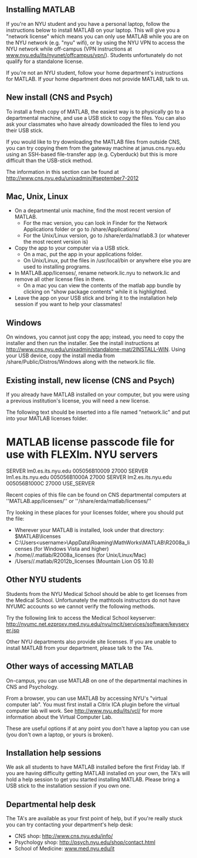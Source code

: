 Installing MATLAB
----

If you're an NYU student and you have a personal laptop, follow the instructions below to install MATLAB on your laptop. This will give you a "network license" which means you can only use MATLAB while you are on the NYU network (e.g. "nyu" wifi), or by using the NYU VPN to access the NYU network while off-campus (VPN instructions at www.nyu.edu/its/nyunet/offcampus/vpn/). Students unfortunately do not qualify for a standalone license.

If you're not an NYU student, follow your home department's instructions for MATLAB. If your home department does not provide MATLAB, talk to us.

New install (CNS and Psych)
----

To install a fresh copy of MATLAB, the easiest way is to physically go to a departmental machine, and use a USB stick to copy the files. You can also ask your classmates who have already downloaded the files to lend you their USB stick.

If you would like to try downloading the MATLAB files from outside CNS, you can try copying them from the gateway machine at janus.cns.nyu.edu using an SSH-based file-transfer app (e.g. Cyberduck) but this is more difficult than the USB-stick method.

The information in this section can be found at http://www.cns.nyu.edu/unixadmin/#september7-2012
 
Mac, Unix, Linux
----

 * On a departmental unix machine, find the most recent version of MATLAB.
   * For the mac version, you can look in Finder for the Network Applications folder or go to /share/Applications/
   * For the Unix/Linux version, go to /share/erda/matlab8.3 (or whatever the most recent version is)
 * Copy the app to your computer via a USB stick.
   * On a mac, put the app in your applications folder.
   * On Unix/Linux, put the files in /usr/local/bin or anywhere else you are used to installing programs.
 * In MATLAB.app/licenses/, rename network.lic.nyu to network.lic and remove all other license files in there.
   * On a mac you can view the contents of the matlab app bundle by clicking on "show package contents" while it is highlighted.
 * Leave the app on your USB stick and bring it to the installation help session if you want to help your classmates!

Windows
----

On windows, you cannot just copy the app; instead, you need to copy the installer and then run the installer. See the install instructions at http://www.cns.nyu.edu/unixadmin/standalone-mat/2INSTALL-WIN. Using your USB device, copy the install media from /share/Public/Distros/Windows along with the network.lic file.

Existing install, new license (CNS and Psych)
----

If you already have MATLAB installed on your computer, but you were using a previous institution's license, you will need a new license.

The following text should be inserted into a file named "network.lic" and put into your MATLAB licenses folder. 

 # MATLAB license passcode file for use with FLEXlm. NYU servers
 SERVER lm0.es.its.nyu.edu 005056B10009 27000
 SERVER lm1.es.its.nyu.edu 005056B1000A 27000
 SERVER lm2.es.its.nyu.edu 005056B1000C 27000
 USE_SERVER

Recent copies of this file can be found on CNS departmental computers at ''MATLAB.app/licenses/'' or ''/share/erda/matlab/licenses/''

Try looking in these places for your licenses folder, where you should put the file:
 * Wherever your MATLAB is installed, look under that directory: $MATLAB\licenses
 * C:\Users\<username>\AppData\Roaming\MathWorks\MATLAB\R2008a_licenses (for Windows Vista and higher)
 * /home/<username>/.matlab/R2008a_licenses (for Unix/Linux/Mac)
 * /Users/<username>/.matlab/R2012b_licenses (Mountain Lion OS 10.8)

Other NYU students
----

Students from the NYU Medical School should be able to get licenses from the Medical School. Unfortunately the mathtools instructors do not have NYUMC accounts so we cannot verify the following methods.

Try the following link to access the Medical School keyserver:
http://nyumc.net.ezproxy.med.nyu.edu/nyu/mcit/services/software/keyserver.jsp

Other NYU departments also provide site licenses. If you are unable to install MATLAB from your department, please talk to the TAs.

Other ways of accessing MATLAB
----

On-campus, you can use MATLAB on one of the departmental machines in CNS and Psychology.

From a browser, you can use MATLAB by accessing NYU's "virtual computer lab". You must first install a Citrix ICA plugin before the virtual computer lab will work. See http://www.nyu.edu/its/vcl/ for more information about the Virtual Computer Lab. 

These are useful options if at any point you don't have a laptop you can use (you don't own a laptop, or yours is broken).

Installation help sessions
----

We ask all students to have MATLAB installed before the first Friday lab. If you are having difficulty getting MATLAB installed on your own, the TA's will hold a help session to get you started installing MATLAB. Please bring a USB stick to the installation session if you own one.

Departmental help desk
----

The TA's are available as your first point of help, but if you're really stuck you can try contacting your department's help desk:
 * CNS shop: http://www.cns.nyu.edu/info/
 * Psychology shop: http://psych.nyu.edu/shop/contact.html
 * School of Medicine: www.med.nyu.edu/it

